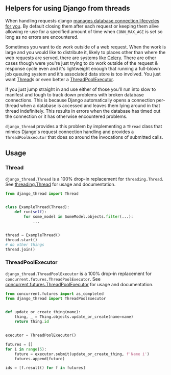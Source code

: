 ## Helpers for using Django from threads

When handling requests django [manages database connection lifecycles for
you](https://github.com/django/django/blob/ca9872905559026af82000e46cde6f7dedc897b6/django/db/__init__.py#L34-L42).  By default closing them after each request or keeping
them alive allowing re-use for a specified amount of time when `CONN_MAX_AGE` is set so long as no errors are encountered.

Sometimes you want to do work outside of a web request. When the work is large and you would like to distribute it, likely to places other than where the web requests are
served, there are systems like [Celery](https://docs.celeryproject.org/en/stable/django/first-steps-with-django.html).  There are other cases though were you're just trying
to do work outside of the request & response cycle even and it's lightweight enough that running a full-blown job queuing system and it's associated data store is too
involved.  You just want [Thread](https://docs.python.org/3/library/threading.html#thread-objects)s or even better a
[ThreadPoolExecutor](https://docs.python.org/3/library/concurrent.futures.html#concurrent.futures.ThreadPoolExecutor).

If you just jump straight in and use either of those you'll run into slow to manifest and tough to track down problems with broken database connections.  This is because
Django automatically opens a connection per-thread when a database is accessed and leaves them lying around in that thread indefinitely.  This results in errors when the
database has timed out the connection or it has otherwise encountered problems.

`django_thread` provides a this problem by implementing a `Thread` class that mimics Django's request connection handling and provides a `ThreadPoolExecutor` that does so
around the invocations of submitted calls.

## Usage

### Thread

`django_thread.Thread` is a 100% drop-in replacement for `threading.Thread`.  See [threading.Thread](https://docs.python.org/3/library/threading.html#thread-objects) for
usage and documentation.

```python
from django_thread import Thread


class ExampleThread(Thread):
    def run(self):
        for some_model in SomeModel.objects.filter(...):
            ...


thread = ExampleThread()
thread.start()
# do other things
thread.join()
```

### ThreadPoolExecutor

`django_thread.ThreadPoolExecutor` is a 100% drop-in replacement for `concurrent.futures.ThreadPoolExecutor`.  See
[concurrent.futures.ThreadPoolExecutor](https://docs.python.org/3/library/concurrent.futures.html#concurrent.futures.ThreadPoolExecutor) for usage and documentation.

```python
from concurrent.futures import as_completed
from django_thread import ThreadPoolExecutor


def update_or_create_thing(name):
    thing, _ = Thing.objects.update_or_create(name=name)
    return thing.id


executor = ThreadPoolExecutor()

futures = []
for i in range(5):
    future = executor.submit(update_or_create_thing, f'Name i')
    futures.append(future)

ids = [f.result() for f in futures]
```
